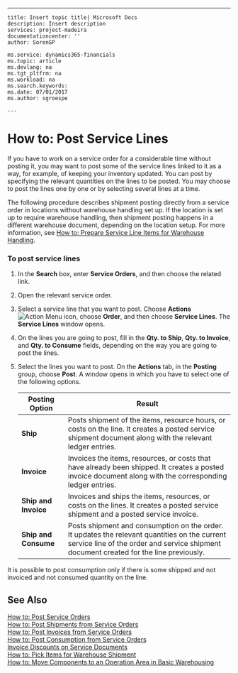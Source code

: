 ---
    title: Insert topic title| Microsoft Docs
    description: Insert description
    services: project-madeira
    documentationcenter: ''
    author: SorenGP

    ms.service: dynamics365-financials
    ms.topic: article
    ms.devlang: na
    ms.tgt_pltfrm: na
    ms.workload: na
    ms.search.keywords:
    ms.date: 07/01/2017
    ms.author: sgroespe

    ---
# How to: Post Service Lines
If you have to work on a service order for a considerable time without posting it, you may want to post some of the service lines linked to it as a way, for example, of keeping your inventory updated. You can post by specifying the relevant quantities on the lines to be posted. You may choose to post the lines one by one or by selecting several lines at a time.  
  
 The following procedure describes shipment posting directly from a service order in locations without warehouse handling set up. If the location is set up to require warehouse handling, then shipment posting happens in a different warehouse document, depending on the location setup. For more information, see [How to: Prepare Service Line Items for Warehouse Handling](../FullExperience/how-to-prepare-service-line-items-for-warehouse-handling.md).  
  
### To post service lines  
  
1.  In the **Search** box, enter **Service Orders**, and then choose the related link.  
  
2.  Open the relevant service order.  
  
3.  Select a service line that you want to post. Choose **Actions**![Action Menu icon](../FullExperience/media/actionmenuicon.png "actionMenuIcon"), choose **Order**, and then choose **Service Lines**. The **Service Lines** window opens.  
  
4.  On the lines you are going to post, fill in the **Qty. to Ship**, **Qty. to Invoice**, and **Qty. to Consume** fields, depending on the way you are going to post the lines.  
  
5.  Select the lines you want to post. On the **Actions** tab, in the **Posting** group, choose **Post**. A window opens in which you have to select one of the following options.  
  
    |**Posting Option**|**Result**|  
    |------------------------|----------------|  
    |**Ship**|Posts shipment of the items, resource hours, or costs on the line. It creates a posted service shipment document along with the relevant ledger entries.|  
    |**Invoice**|Invoices the items, resources, or costs that have already been shipped. It creates a posted invoice document along with the corresponding ledger entries.|  
    |**Ship and Invoice**|Invoices and ships the items, resources, or costs on the lines. It creates a posted service shipment and a posted service invoice.|  
    |**Ship and Consume**|Posts shipment and consumption on the order. It updates the relevant quantities on the current service line of the order and service shipment document created for the line previously.|  
  
 It is possible to post consumption only if there is some shipped and not invoiced and not consumed quantity on the line.  
  
## See Also  
 [How to: Post Service Orders](../FullExperience/how-to-post-service-orders.md)   
 [How to: Post Shipments from Service Orders](../FullExperience/how-to-post-shipments-from-service-orders.md)   
 [How to: Post Invoices from Service Orders](../FullExperience/how-to-post-invoices-from-service-orders.md)   
 [How to: Post Consumption from Service Orders](../FullExperience/how-to-post-consumption-from-service-orders.md)   
 [Invoice Discounts on Service Documents](../FullExperience/invoice-discounts-on-service-documents.md)   
 [How to: Pick Items for Warehouse Shipment](../FullExperience/how-to-pick-items-for-warehouse-shipment.md)   
 [How to: Move Components to an Operation Area in Basic Warehousing](../FullExperience/how-to-move-components-to-an-operation-area-in-basic-warehousing.md)